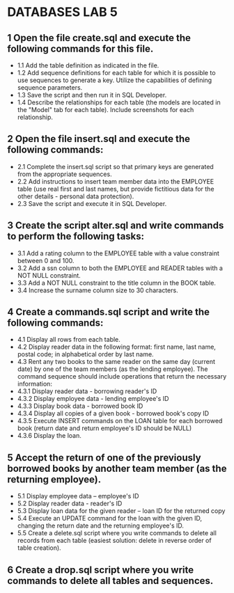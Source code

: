 # DATABASES LAB 5 
## 1 Open the file create.sql and execute the following commands for this file.
 - 1.1 Add the table definition as indicated in the file.
 - 1.2 Add sequence definitions for each table for which it is possible to use sequences to generate a key. Utilize the capabilities of defining sequence parameters.
 - 1.3 Save the script and then run it in SQL Developer.
 - 1.4 Describe the relationships for each table (the models are located in the "Model" tab for each table). Include screenshots for each relationship.
## 2 Open the file insert.sql and execute the following commands:
 - 2.1 Complete the insert.sql script so that primary keys are generated from the appropriate sequences.
 - 2.2 Add instructions to insert team member data into the EMPLOYEE table (use real first and last names, but provide fictitious data for the other details - personal data protection).
 - 2.3 Save the script and execute it in SQL Developer.
## 3 Create the script alter.sql and write commands to perform the following tasks:
 - 3.1 Add a rating column to the EMPLOYEE table with a value constraint between 0 and 100. 
 - 3.2 Add a ssn column to both the EMPLOYEE and READER tables with a NOT NULL constraint.
 - 3.3 Add a NOT NULL constraint to the title column in the BOOK table.
 - 3.4 Increase the surname column size to 30 characters.
## 4 Create a commands.sql script and write the following commands:
 - 4.1 Display all rows from each table.
 - 4.2 Display reader data in the following format: first name, last name, postal code; in alphabetical order by last name.
 - 4.3 Rent any two books to the same reader on the same day (current date) by one of the team members (as the lending employee). The command sequence should include operations that return the necessary information:
 - 4.3.1 Display reader data - borrowing reader's ID 
 - 4.3.2 Display employee data - lending employee's ID 
 - 4.3.3 Display book data - borrowed book ID 
 - 4.3.4 Display all copies of a given book - borrowed book's copy ID 
 - 4.3.5 Execute INSERT commands on the LOAN table for each borrowed book (return date and return employee's ID should be NULL) 
 - 4.3.6 Display the loan.
## 5 Accept the return of one of the previously borrowed books by another team member (as the returning employee). 
 - 5.1 Display employee data – employee's ID 
 - 5.2 Display reader data - reader's ID 
 - 5.3 Display loan data for the given reader – loan ID for the returned copy 
 - 5.4 Execute an UPDATE command for the loan with the given ID, changing the return date and the returning employee's ID. 
 - 5.5 Create a delete.sql script where you write commands to delete all records from each table (easiest solution: delete in reverse order of table creation).
## 6 Create a drop.sql script where you write commands to delete all tables and sequences.